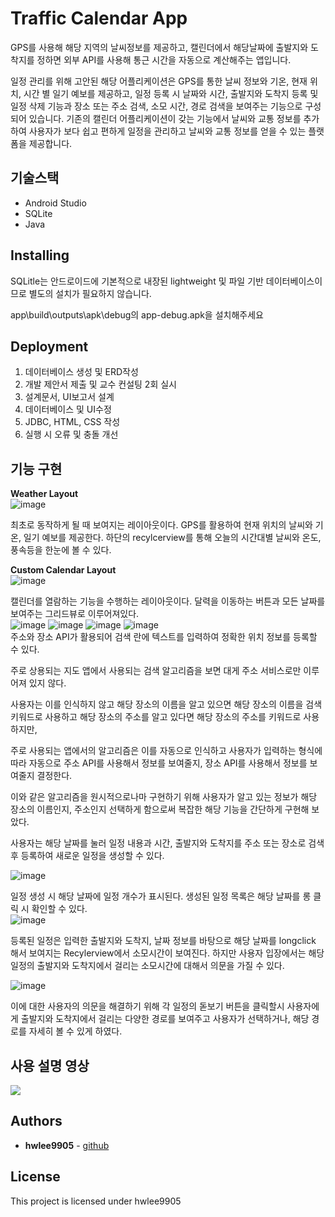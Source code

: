 # Traffic Calendar App
GPS를 사용해 해당 지역의 날씨정보를 제공하고,
캘린더에서 해당날짜에 출발지와 도착지를 정하면 외부 API를 사용해 통근 시간을 자동으로 계산해주는 앱입니다.

일정 관리를 위해 고안된 해당 어플리케이션은 GPS를 통한 날씨 정보와 기온, 현재 위치, 시간 별 일기 예보를 제공하고, 
일정 등록 시 날짜와 시간, 출발지와 도착지 등록 및 일정 삭제 기능과 장소 또는 주소 검색, 소모 시간, 경로 검색을 보여주는 기능으로 구성되어 있습니다.
기존의 캘린더 어플리케이션이 갖는 기능에서 날씨와 교통 정보를 추가하여 사용자가 보다 쉽고 편하게 일정을 관리하고 날씨와 교통 정보를 얻을 수 있는 플랫폼을 제공합니다.
## 기술스택
- Android Studio
- SQLite
- Java

## Installing

SQLitle는 안드로이드에 기본적으로 내장된 lightweight 및 파일 기반 데이터베이스이므로 별도의 설치가 필요하지 않습니다.

app\build\outputs\apk\debug의 app-debug.apk을 설치해주세요

## Deployment

1. 데이터베이스 생성 및 ERD작성
2. 개발 제안서 제출 및 교수 컨설팅 2회 실시 
3. 설계문서, UI보고서 설계
4. 데이터베이스 및 UI수정
5. JDBC, HTML, CSS 작성
6. 실행 시 오류 및 충돌 개선
## 기능 구현
**Weather Layout**</br>
![image](https://github.com/hwlee9905/Traffic_Calendar_App/assets/127581593/638010ab-97b0-4c0c-abe3-41ddc598e6e1)

 최초로 동작하게 될 때 보여지는 레이아웃이다. GPS를 활용하여 현재 위치의 날씨와 기온, 일기 예보를 제공한다.
 하단의 recylcerview를 통해 오늘의 시간대별 날씨와 온도, 풍속등을 한눈에 볼 수 있다.</br>
 
**Custom Calendar Layout**</br>
![image](https://github.com/hwlee9905/Traffic_Calendar_App/assets/127581593/c0d10fb6-08b5-4c9c-b1a5-58872cb86f68)


캘린더를 열람하는 기능을 수행하는 레이아웃이다. 달력을 이동하는 버튼과 모든 날짜를 보여주는 그리드뷰로 이루어져있다. </br>
![image](https://github.com/hwlee9905/Traffic_Calendar_App/assets/127581593/536c3deb-0792-426d-87fb-0529ab0c4f7a)
![image](https://github.com/hwlee9905/Traffic_Calendar_App/assets/127581593/61153f9a-4d45-4741-97d3-2c762f3997c2)
![image](https://github.com/hwlee9905/Traffic_Calendar_App/assets/127581593/9f18dac3-affc-4855-9b11-b071f2acd91d)
![image](https://github.com/hwlee9905/Traffic_Calendar_App/assets/127581593/0bb9ca75-e6f2-4bc5-9c73-412fef1ca61c)</br>
주소와 장소 API가 활용되어 검색 란에 텍스트를 입력하여 정확한 위치 정보를 등록할 수 있다. </br>

주로 상용되는 지도 앱에서 사용되는 검색 알고리즘을 보면 대게 주소 서비스로만 이루어져 있지 않다. 

사용자는 이를 인식하지 않고 해당 장소의 이름을 알고 있으면 해당 장소의 이름을 검색 키워드로 사용하고 해당 장소의 주소를 알고 있다면 해당 장소의 주소를 키워드로 사용하지만,

주로 사용되는 앱에서의 알고리즘은 이를 자동으로 인식하고 사용자가 입력하는 형식에 따라 자동으로 주소 API를 사용해서 정보를 보여줄지, 장소 API를 사용해서 정보를 보여줄지 결정한다.

이와 같은 알고리즘을 원시적으로나마 구현하기 위해 사용자가 알고 있는 정보가 해당 장소의 이름인지, 주소인지 선택하게 함으로써 복잡한 해당 기능을 간단하게 구현해 보았다.

사용자는 해당 날짜를 눌러 일정 내용과 시간, 출발지와 도착지를 주소 또는 장소로 검색 후 등록하여 새로운 일정을 생성할 수 있다. </br>

![image](https://github.com/hwlee9905/Traffic_Calendar_App/assets/127581593/d8c86a3c-5e8b-41c1-8408-bb51b16cbea5)</br>

일정 생성 시 해당 날짜에 일정 개수가 표시된다. 생성된 일정 목록은 해당 날짜를 롱 클릭 시 확인할 수 있다.</br>
![image](https://github.com/hwlee9905/Traffic_Calendar_App/assets/127581593/017e375d-50b7-4733-a066-160ea7faa02f)</br>

등록된 일정은 입력한 출발지와 도착지, 날짜 정보를 바탕으로 해당 날짜를 longclick 해서 보여지는 Recylerview에서 소모시간이 보여진다. 
하지만 사용자 입장에서는 해당 일정의 출발지와 도착지에서 걸리는 소모시간에 대해서 의문을 가질 수 있다. </br>

![image](https://github.com/hwlee9905/Traffic_Calendar_App/assets/127581593/5e1698bc-52b6-4483-98c7-04a318a76d2f)</br>

이에 대한 사용자의 의문을 해결하기 위해 각 일정의 돋보기 버튼을 클릭할시 사용자에게 출발지와 도착지에서 걸리는 다양한 경로를 보여주고 사용자가 선택하거나, 해당 경로를 자세히 볼 수 있게 하였다.

## 사용 설명 영상
<img src="https://github.com/hwlee9905/Traffic_Calendar_App/assets/127581593/b846e3ad-a812-4c06-90a0-116f6a7e85fb">



## Authors

* **hwlee9905** - [github](https://github.com/hwlee9905)

## License

This project is licensed under hwlee9905

